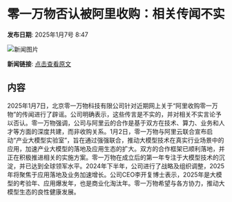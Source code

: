 # 零一万物否认被阿里收购：相关传闻不实

**发布日期**: 2025年1月7号 8:47

![新闻图片](https://pic.chinaz.com/picmap/202308251429166279_0.jpg)

**新闻链接**: [点击查看原文](https://www.aibase.com/zh/news/14501)

## 内容

2025年1月7日，北京零一万物科技有限公司针对近期网上关于“阿里收购零一万物”的传闻进行了辟谣。公司明确表示，这些传言是不实的，并对相关不实言论予以否认。零一万物强调，公司与阿里云的合作是基于双方在技术、算力、业务和人才等方面的深度共建，而非收购关系。1月2日，零一万物与阿里云联合宣布启动“产业大模型实验室”，旨在通过强强联合，推动大模型技术在真实行业场景中的应用，加速产业大模型的落地及应用生态的扩大。双方的合作框架已顺利落地，并正在积极推进相关的实施方案。零一万物在成立后的第一年专注于大模型技术的沉淀，并已达到全球领军水平。2024年下半年，公司进行了战略及组织调整，2025年将聚焦于应用落地及业务加速增长。公司CEO李开复博士表示，2025年是大模型的考验年、应用爆发年，也是商业化淘汰年。零一万物希望与各方协力，推动大模型生态的良性健康发展。
